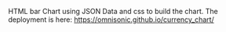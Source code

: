 HTML bar Chart using JSON Data and css to build the chart.
The deployment is here: https://omnisonic.github.io/currency_chart/
